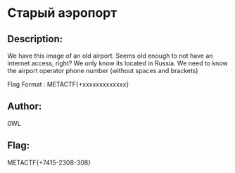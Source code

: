 # Старый аэропорт

## Description: 
We have this image of an old airport. Seems old enough to not have an internet access, right? We only know its located in Russia. 
We need to know the airport operator phone number (without spaces and brackets)

Flag Format : METACTF{+xxxxxxxxxxxxx}

## Author: 
0WL

## Flag: 
METACTF{+7415-2308-308}
